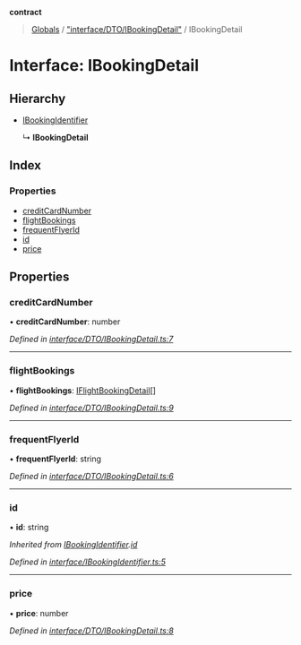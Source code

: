 **contract**

> [Globals](../README.md) / ["interface/DTO/IBookingDetail"](../modules/_interface_dto_ibookingdetail_.md) / IBookingDetail

# Interface: IBookingDetail

## Hierarchy

* [IBookingIdentifier](_interface_ibookingidentifier_.ibookingidentifier.md)

  ↳ **IBookingDetail**

## Index

### Properties

* [creditCardNumber](_interface_dto_ibookingdetail_.ibookingdetail.md#creditcardnumber)
* [flightBookings](_interface_dto_ibookingdetail_.ibookingdetail.md#flightbookings)
* [frequentFlyerId](_interface_dto_ibookingdetail_.ibookingdetail.md#frequentflyerid)
* [id](_interface_dto_ibookingdetail_.ibookingdetail.md#id)
* [price](_interface_dto_ibookingdetail_.ibookingdetail.md#price)

## Properties

### creditCardNumber

•  **creditCardNumber**: number

*Defined in [interface/DTO/IBookingDetail.ts:7](https://github.com/TEAM-B-SOFT2020/LSDContract/blob/cf22cbf/interface/DTO/IBookingDetail.ts#L7)*

___

### flightBookings

•  **flightBookings**: [IFlightBookingDetail](_interface_dto_iflightbookingdetail_.iflightbookingdetail.md)[]

*Defined in [interface/DTO/IBookingDetail.ts:9](https://github.com/TEAM-B-SOFT2020/LSDContract/blob/cf22cbf/interface/DTO/IBookingDetail.ts#L9)*

___

### frequentFlyerId

•  **frequentFlyerId**: string

*Defined in [interface/DTO/IBookingDetail.ts:6](https://github.com/TEAM-B-SOFT2020/LSDContract/blob/cf22cbf/interface/DTO/IBookingDetail.ts#L6)*

___

### id

•  **id**: string

*Inherited from [IBookingIdentifier](_interface_ibookingidentifier_.ibookingidentifier.md).[id](_interface_ibookingidentifier_.ibookingidentifier.md#id)*

*Defined in [interface/IBookingIdentifier.ts:5](https://github.com/TEAM-B-SOFT2020/LSDContract/blob/cf22cbf/interface/IBookingIdentifier.ts#L5)*

___

### price

•  **price**: number

*Defined in [interface/DTO/IBookingDetail.ts:8](https://github.com/TEAM-B-SOFT2020/LSDContract/blob/cf22cbf/interface/DTO/IBookingDetail.ts#L8)*
